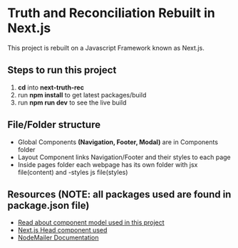 # Truth and Reconciliation Rebuilt in Next.js
This project is rebuilt on a Javascript Framework known as Next.js.

## Steps to run this project
1. **cd** into **next-truth-rec**
2. run **npm install** to get latest packages/build
3. run **npm run dev** to see the live build

## File/Folder structure
* Global Components **(Navigation, Footer, Modal)** are in Components folder
* Layout Component links Navigation/Footer and their styles to each page
* Inside pages folder each webpage has its own folder with jsx file(content) and -styles js file(styles)

## Resources (NOTE: all packages used are found in package.json file)
* [Read about component model used in this project](https://reactjs.org/docs/components-and-props.html "React Component Model")
* [Next.js Head component used](https://nextjs.org/docs/api-reference/next/head "Next.js Head Component")
* [NodeMailer Documentation](https://www.npmjs.com/package/nodemailer "NodeMailer doc")






